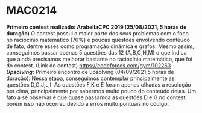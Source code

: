 # MAC0214

**Primeiro contest realizado: ArabellaCPC 2019 (25/08/2021, 5 horas de duração)**
O contest possui a maior parte dos seus problemas com o foco no raciocínio matemático (70%) e poucas questões envolvendo conteúdo de fato, dentre esses como programação dinâmica e grafos. Mesmo assim, conseguimos passar apenas 5 questões das 12 (A,B,C,H,M) o que indica que ainda precisamos melhorar bastante no raciocínio matemático, que foi do contest.
(Link do contest) https://codeforces.com/gym/102263
***Upsolving:***
 Primeiro encontro de upsolving (04/09/2021,5 horas de duração): Nessa etapa, conseguimos contemplar principalmente as questões D,G,J,L,I. As questões F,K e E foram apenas olhadas a resolução por cima, principalmente por sabermos muito pouco do conteúdo delas. Um fato a se observar é que quase passamoa as questões D e G no contest, porém isso não ocorreu devido a erros muito pontuais no código.

